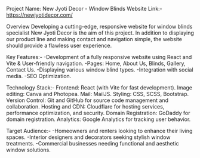 Project Name: New Jyoti Decor - Window Blinds Website
Link:- https://newjyotidecor.com/

Overview
Developing a cutting-edge, responsive website for window blinds specialist New Jyoti Decor is the aim of this project. In addition to displaying our product line and making contact and navigation simple, the website should provide a flawless user experience.

Key Features:-
-Development of a fully responsive website using React and Vite & User-friendly navigation.
-Pages: Home, About Us, Blinds, Gallery, Contact Us.
-Displaying various window blind types.
-Integration with social media.
-SEO Optimization.

Technology Stack:-
Frontend: React (with Vite for fast development).
Image editing: Canva and Photopea.
Mail: MailJS.
Styling: CSS, SCSS, Bootstrap.
Version Control: Git and GitHub for source code management and collaboration.
Hosting and CDN: Cloudflare for hosting services, performance optimization, and security.
Domain Registration: GoDaddy for domain registration.
Analytics: Google Analytics for tracking user behavior.


Target Audience:-
-Homeowners and renters looking to enhance their living spaces.
-Interior designers and decorators seeking stylish window treatments.
-Commercial businesses needing functional and aesthetic window solutions.


